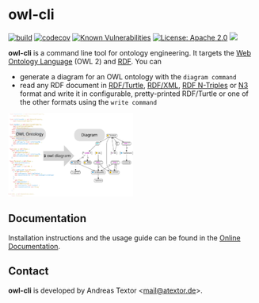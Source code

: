 # owl-cli

[![build](https://github.com/atextor/owl-cli/actions/workflows/build.yml/badge.svg)](https://github.com/atextor/owl-cli/actions/workflows/build.yml) [![codecov](https://codecov.io/gh/atextor/owl-cli/branch/main/graph/badge.svg)](https://codecov.io/gh/atextor/owl-cli) [![Known Vulnerabilities](https://snyk.io/test/github/atextor/owl-cli/badge.svg)](https://snyk.io/test/github/atextor/owl-cli) [![License: Apache 2.0](https://img.shields.io/badge/License-Apache-blue.svg)](http://www.apache.org/licenses/LICENSE-2.0) [![](https://tokei.rs/b1/github/atextor/owl-cli)](https://github.com/Aaronepower/tokei)


**owl-cli** is a command line tool for ontology engineering. It targets the [Web Ontology
Language](https://en.wikipedia.org/wiki/Web_Ontology_Language) (OWL 2) and
[RDF](https://en.wikipedia.org/wiki/Resource_Description_Framework). You can

* generate a diagram for an OWL ontology with the `diagram command`
* read any RDF document in [RDF/Turtle](https://www.w3.org/TR/turtle/), [RDF/XML](https://www.w3.org/TR/rdf-syntax-grammar/), [RDF N-Triples](https://www.w3.org/TR/n-triples/) or [N3](https://www.w3.org/TeamSubmission/n3/) format and write it in configurable, pretty-printed RDF/Turtle or one of the other formats using the `write command`

<img src="docs/modules/ROOT/assets/images/splash.svg" alt="owl diagram splash image" width="50%"/>

## Documentation

Installation instructions and the usage guide can be found in the [Online Documentation](https://atextor.de/owl-cli/).

## Contact

**owl-cli** is developed by Andreas Textor <<mail@atextor.de>>.


